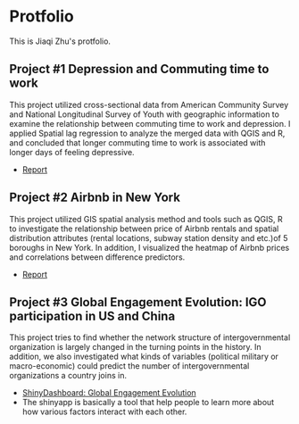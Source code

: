 # Protfolio

This is Jiaqi Zhu's protfolio. 

## Project #1 Depression and Commuting time to work 

This project utilized cross-sectional data from American Community Survey and National Longitudinal Survey of Youth with geographic information to examine the relationship between commuting time to work and depression. I applied Spatial lag regression to analyze the merged data with QGIS and R, and concluded that longer commuting time to work is associated with longer days of feeling depressive.

- [Report](https://github.com/aznjgqel/Protfolio/blob/Project2/Depression%20and%20Commuting%20time%20to%20work_JiaqiZhu.pdf)

## Project #2 Airbnb in New York

This project utilized GIS spatial analysis method and tools such as QGIS, R to investigate the relationship between price of Airbnb rentals and spatial distribution attributes (rental locations, subway station density and etc.)of 5 boroughs in New York. In addition, I visualized the heatmap of Airbnb prices and correlations between difference predictors.

- [Report](https://github.com/aznjgqel/Protfolio/blob/Project2/Airbnb_Jiaqi_Zhu.pdf)

## Project #3 Global Engagement Evolution: IGO participation in US and China

This project tries to find whether the network structure of intergovernmental organization is largely changed in the turning points in the history. In addition, we also investigated what kinds of variables (political military or macro-economic) could predict the number of intergovernmental organizations a country joins in. 
- [ShinyDashboard: Global Engagement Evolution](https://aznjgqel.shinyapps.io/GlobalEngagementEvolution/)
- The shinyapp is basically a tool that help people to learn more about how various factors interact with each other.



